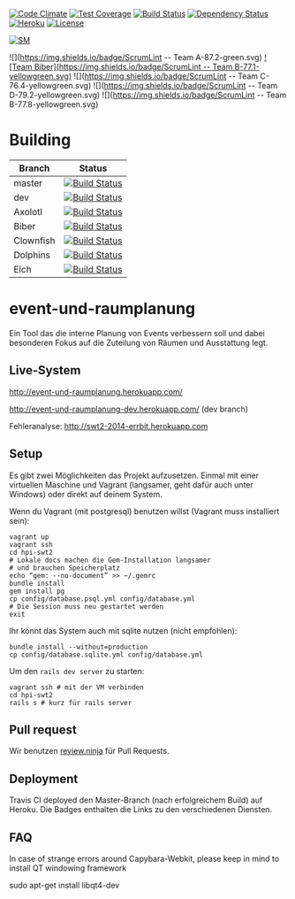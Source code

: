 [![Code Climate](https://codeclimate.com/github/hpi-swt2/event-und-raumplanung/badges/gpa.svg)](https://codeclimate.com/github/hpi-swt2/event-und-raumplanung)
[![Test Coverage](https://codeclimate.com/github/hpi-swt2/event-und-raumplanung/badges/coverage.svg)](https://codeclimate.com/github/hpi-swt2/event-und-raumplanung)
[![Build Status](https://travis-ci.org/hpi-swt2/event-und-raumplanung.svg?branch=master)](https://travis-ci.org/hpi-swt2/event-und-raumplanung)
[![Dependency Status](https://gemnasium.com/hpi-swt2/event-und-raumplanung.svg)](https://gemnasium.com/hpi-swt2/event-und-raumplanung)
[![Heroku](https://heroku-badge.herokuapp.com/?app=event-und-raumplanung)](http://event-und-raumplanung.herokuapp.com/)
[![License](http://img.shields.io/badge/license-AGPL-blue.svg)](https://github.com/hpi-swt2/event-und-raumplanung/blob/master/LICENSE)

[![SM](http://imgh.us/sm.svg) ](http://localhost:8000/)

![](https://img.shields.io/badge/ScrumLint -- Team A-87.2-green.svg) [![Team Biber](https://img.shields.io/badge/ScrumLint -- Team B-77.1-yellowgreen.svg)](http://localhost:8000/sprint/4/team/Biber) ![](https://img.shields.io/badge/ScrumLint -- Team C-76.4-yellowgreen.svg) ![](https://img.shields.io/badge/ScrumLint -- Team D-79.2-yellowgreen.svg) ![](https://img.shields.io/badge/ScrumLint -- Team B-77.8-yellowgreen.svg)

# Building
Branch      | Status
----------- | ----------
master  | [![Build Status](https://travis-ci.org/hpi-swt2/event-und-raumplanung.svg?branch=master)](https://travis-ci.org/hpi-swt2/event-und-raumplanung)
dev  | [![Build Status](https://travis-ci.org/hpi-swt2/event-und-raumplanung.svg?branch=dev)](https://travis-ci.org/hpi-swt2/event-und-raumplanung)
Axolotl  | [![Build Status](https://travis-ci.org/hpi-swt2/event-und-raumplanung.svg?branch=Axolotl)](https://travis-ci.org/hpi-swt2/event-und-raumplanung)
Biber  | [![Build Status](https://travis-ci.org/hpi-swt2/event-und-raumplanung.svg?branch=Biber)](https://travis-ci.org/hpi-swt2/event-und-raumplanung)
Clownfish  | [![Build Status](https://travis-ci.org/hpi-swt2/event-und-raumplanung.svg?branch=Clownfish)](https://travis-ci.org/hpi-swt2/event-und-raumplanung)
Dolphins  | [![Build Status](https://travis-ci.org/hpi-swt2/event-und-raumplanung.svg?branch=Dolphins)](https://travis-ci.org/hpi-swt2/event-und-raumplanung)
Elch  | [![Build Status](https://travis-ci.org/hpi-swt2/event-und-raumplanung.svg?branch=Elch)](https://travis-ci.org/hpi-swt2/event-und-raumplanung)

event-und-raumplanung
=====================

Ein Tool das die interne Planung von Events verbessern soll und dabei besonderen Fokus auf die Zuteilung von Räumen und Ausstattung legt.

Live-System
-----
http://event-und-raumplanung.herokuapp.com/

http://event-und-raumplanung-dev.herokuapp.com/ (dev branch)

Fehleranalyse:
http://swt2-2014-errbit.herokuapp.com

Setup
-----
Es gibt zwei Möglichkeiten das Projekt aufzusetzen. Einmal mit einer virtuellen Maschine und Vagrant
(langsamer, geht dafür auch unter Windows) oder direkt auf deinem System.

Wenn du Vagrant (mit postgresql) benutzen willst (Vagrant muss installiert sein):

    vagrant up
    vagrant ssh
    cd hpi-swt2
    # Lokale docs machen die Gem-Installation langsamer
    # und brauchen Speicherplatz
    echo “gem: --no-document” >> ~/.gemrc
    bundle install
    gem install pg
    cp config/database.psql.yml config/database.yml
    # Die Session muss neu gestartet werden
    exit

Ihr könnt das System auch mit sqlite nutzen (nicht empfohlen):

    bundle install --without=production
    cp config/database.sqlite.yml config/database.yml

Um den `rails dev server` zu starten:

    vagrant ssh # mit der VM verbinden
    cd hpi-swt2
    rails s # kurz für rails server

Pull request
------------

Wir benutzen [review.ninja](http://app.review.ninja/hpi-swt2/event-und-raumplanung) für Pull Requests.

Deployment
----------

Travis CI deployed den Master-Branch (nach erfolgreichem Build) auf Heroku.
Die Badges enthalten die Links zu den verschiedenen Diensten.

FAQ
----------
In case of strange errors around Capybara-Webkit, please keep in mind to install QT windowing framework

sudo apt-get install libqt4-dev
